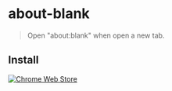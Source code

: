 # about-blank

> Open "about:blank" when open a new tab.

## Install

[![Chrome Web Store][chrome-badge]][chrome-link]

[chrome-link]: https://chrome.google.com/webstore/detail/aboutblank/mflmkjfkeninlhdhliadgimdmkfmgfpe 'Version published on Chrome Web Store'
[chrome-badge]: https://img.shields.io/chrome-web-store/v/mflmkjfkeninlhdhliadgimdmkfmgfpe?logo=googlechrome&logoColor=%23fff&style=for-the-badge
